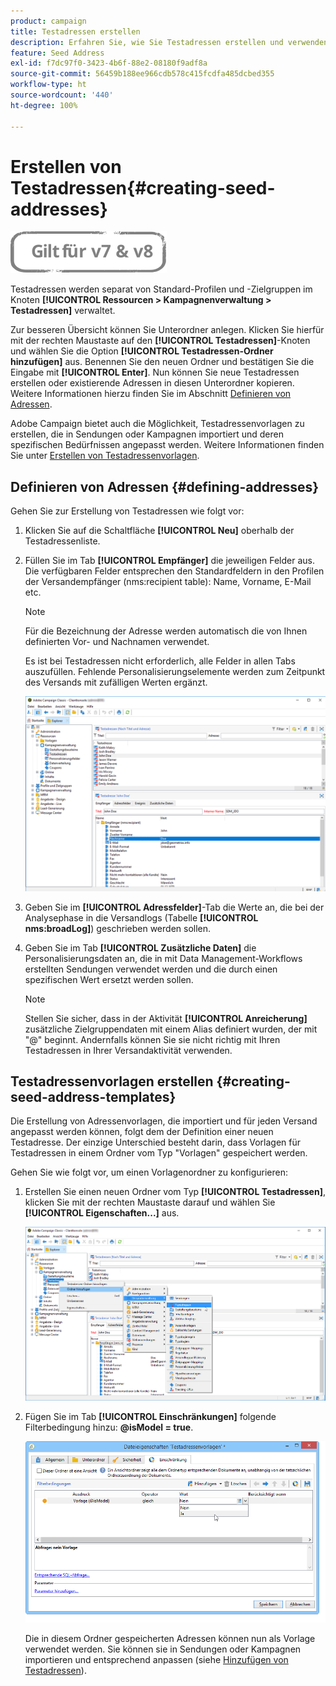 ```yaml
---
product: campaign
title: Testadressen erstellen
description: Erfahren Sie, wie Sie Testadressen erstellen und verwenden.
feature: Seed Address
exl-id: f7dc97f0-3423-4b6f-88e2-08180f9adf8a
source-git-commit: 56459b188ee966cdb578c415fcdfa485dcbed355
workflow-type: ht
source-wordcount: '440'
ht-degree: 100%

---
```


# Erstellen von Testadressen{#creating-seed-addresses}

![](../../assets/common.svg)

Testadressen werden separat von Standard-Profilen und -Zielgruppen im Knoten **[!UICONTROL Ressourcen > Kampagnenverwaltung > Testadressen]** verwaltet.

Zur besseren Übersicht können Sie Unterordner anlegen. Klicken Sie hierfür mit der rechten Maustaste auf den **[!UICONTROL Testadressen]**-Knoten und wählen Sie die Option **[!UICONTROL Testadressen-Ordner hinzufügen]** aus. Benennen Sie den neuen Ordner und bestätigen Sie die Eingabe mit **[!UICONTROL Enter]**. Nun können Sie neue Testadressen erstellen oder existierende Adressen in diesen Unterordner kopieren. Weitere Informationen hierzu finden Sie im Abschnitt [Definieren von Adressen](#defining-addresses).

Adobe Campaign bietet auch die Möglichkeit, Testadressenvorlagen zu erstellen, die in Sendungen oder Kampagnen importiert und deren spezifischen Bedürfnissen angepasst werden. Weitere Informationen finden Sie unter [Erstellen von Testadressenvorlagen](#creating-seed-address-templates).

## Definieren von Adressen {#defining-addresses}

Gehen Sie zur Erstellung von Testadressen wie folgt vor:

1. Klicken Sie auf die Schaltfläche **[!UICONTROL Neu]** oberhalb der Testadressenliste.
1. Füllen Sie im Tab **[!UICONTROL Empfänger]** die jeweiligen Felder aus. Die verfügbaren Felder entsprechen den Standardfeldern in den Profilen der Versandempfänger (nms:recipient table): Name, Vorname, E-Mail etc.

   >[!NOTE]
   >
   >Für die Bezeichnung der Adresse werden automatisch die von Ihnen definierten Vor- und Nachnamen verwendet.
   >
   >Es ist bei Testadressen nicht erforderlich, alle Felder in allen Tabs auszufüllen. Fehlende Personalisierungselemente werden zum Zeitpunkt des Versands mit zufälligen Werten ergänzt.

   ![](assets/s_ncs_user_seedlist_new_address.png)

1. Geben Sie im **[!UICONTROL Adressfelder]**-Tab die Werte an, die bei der Analysephase in die Versandlogs (Tabelle **[!UICONTROL nms:broadLog]**) geschrieben werden sollen.

1. Geben Sie im Tab **[!UICONTROL Zusätzliche Daten]** die Personalisierungsdaten an, die in mit Data Management-Workflows erstellten Sendungen verwendet werden und die durch einen spezifischen Wert ersetzt werden sollen.

   >[!NOTE]
   >
   >Stellen Sie sicher, dass in der Aktivität **[!UICONTROL Anreicherung]** zusätzliche Zielgruppendaten mit einem Alias definiert wurden, der mit &quot;@&quot; beginnt. Andernfalls können Sie sie nicht richtig mit Ihren Testadressen in Ihrer Versandaktivität verwenden.

## Testadressenvorlagen erstellen {#creating-seed-address-templates}

Die Erstellung von Adressenvorlagen, die importiert und für jeden Versand angepasst werden können, folgt dem der Definition einer neuen Testadresse. Der einzige Unterschied besteht darin, dass Vorlagen für Testadressen in einem Ordner vom Typ &quot;Vorlagen&quot; gespeichert werden.

Gehen Sie wie folgt vor, um einen Vorlagenordner zu konfigurieren:

1. Erstellen Sie einen neuen Ordner vom Typ **[!UICONTROL Testadressen]**, klicken Sie mit der rechten Maustaste darauf und wählen Sie **[!UICONTROL Eigenschaften...]** aus.

   ![](assets/s_ncs_user_seedlist_template_folder.png)

1. Fügen Sie im Tab **[!UICONTROL Einschränkungen]** folgende Filterbedingung hinzu: **@isModel = true**.

   ![](assets/s_ncs_user_seedlist_folder_is_model.png)

   Die in diesem Ordner gespeicherten Adressen können nun als Vorlage verwendet werden. Sie können sie in Sendungen oder Kampagnen importieren und entsprechend anpassen (siehe [Hinzufügen von Testadressen](adding-seed-addresses.md)).
